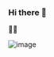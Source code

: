 ### Hi there 👋

<!--
**MarianaRomeroV/MarianaRomeroV** is a ✨ _special_ ✨ repository because its `README.md` (this file) appears on your GitHub profile.

Here are some ideas to get you started:

- 🔭 I’m currently working on ...
- 🌱 I’m currently learning ...
- 👯 I’m looking to collaborate on ...
- 🤔 I’m looking for help with ...
- 💬 Ask me about ...
- 📫 How to reach me: ...
- 😄 Pronouns: ...
- ⚡ Fun fact: ...
-->
👩‍🔬 


![image](https://user-images.githubusercontent.com/114431177/192647748-37cce688-f9eb-4648-99c6-d1c8ff8e5c6c.png)


